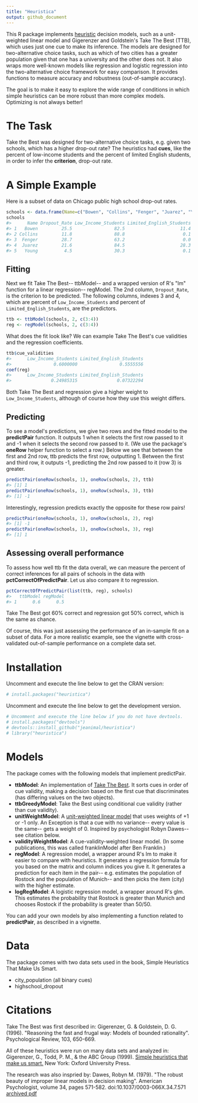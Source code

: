 ```yaml
---
title: "Heuristica"
output: github_document
---
```


<!-- README.md is generated from README.Rmd. Please edit that file and then run: -->
<!-- library(knitr); knit("README.Rmd") -->



This R package implements [heuristic](http://en.wikipedia.org/wiki/Heuristic) decision models, such as a unit-weighted linear model and Gigerenzer and Goldstein's Take The Best (TTB), which uses just one cue to make its inference.  The models are designed for two-alternative choice tasks, such as which of two cities has a greater population given that one has a university and the other does not.  It also wraps more well-known models like regression and logistic regression into the two-alternative choice framework for easy comparison.  It provides functions to measure accuracy and robustness (out-of-sample accuracy).

The goal is to make it easy to explore the wide range of conditions in which simple heuristics can be more robust than more complex models.  Optimizing is not always better!

# The Task

Take the Best was designed for two-alternative choice tasks, e.g. given two schools, which has a higher drop-out rate?  The heuristics had __cues__, like the percent of low-income students and the percent of limited English students, in order to infer the __criterion__, drop-out rate.

# A Simple Example

Here is a subset of data on Chicago public high school drop-out rates.

```r
schools <- data.frame(Name=c("Bowen", "Collins", "Fenger", "Juarez", "Young"), Dropout_Rate=c(25.5, 11.8, 28.7, 21.6, 4.5), Low_Income_Students=c(82.5, 88.8, 63.2, 84.5, 30.3), Limited_English_Students=c(11.4, 0.1, 0, 28.3, 0.1))
schools
#>      Name Dropout_Rate Low_Income_Students Limited_English_Students
#> 1   Bowen         25.5                82.5                     11.4
#> 2 Collins         11.8                88.8                      0.1
#> 3  Fenger         28.7                63.2                      0.0
#> 4  Juarez         21.6                84.5                     28.3
#> 5   Young          4.5                30.3                      0.1
```

## Fitting

Next we fit Take The Best-- ttbModel-- and a wrapped version of R's "lm" function for a linear regression-- regModel.  The 2nd column, `Dropout_Rate`, is the criterion to be predicted.  The following columns, indexes 3 and 4, which are percent of `Low_Income_Students` and percent of `Limited_English_Students`, are the predictors.


```r
ttb <- ttbModel(schools, 2, c(3:4))
reg <- regModel(schools, 2, c(3:4))
```

What does the fit look like?  We can example Take The Best's cue validities and the regression coefficients.

```r
ttb$cue_validities
#>      Low_Income_Students Limited_English_Students 
#>                0.6000000                0.5555556
coef(reg)
#>      Low_Income_Students Limited_English_Students 
#>               0.24985315               0.07322294
```
Both Take The Best and regression give a higher weight to `Low_Income_Students`, although of course how they use this weight differs.

## Predicting

To see a model's predictions, we give two rows and the fitted model to the __predictPair__ function.  It outputs 1 when it selects the first row passed to it and -1 when it selects the second row passed to it.  (We use the package's __oneRow__ helper function to select a row.)  Below we see that between the first and 2nd row, ttb predicts the first row, outputting 1.  Between the first and third row, it outputs -1, predicting the 2nd row passed to it (row 3) is greater.

```r
predictPair(oneRow(schools, 1), oneRow(schools, 2), ttb)
#> [1] 1
predictPair(oneRow(schools, 1), oneRow(schools, 3), ttb)
#> [1] -1
```

Interestingly, regression predicts exactly the opposite for these row pairs!

```r
predictPair(oneRow(schools, 1), oneRow(schools, 2), reg)
#> [1] -1
predictPair(oneRow(schools, 1), oneRow(schools, 3), reg)
#> [1] 1
```


## Assessing overall performance

To assess how well ttb fit the data overall, we can measure the percent of correct inferences for all pairs of schools in the data with __pctCorrectOfPredictPair__.  Let us also compare it to regression.

```r
pctCorrectOfPredictPair(list(ttb, reg), schools)
#>   ttbModel regModel
#> 1      0.6      0.5
```

Take The Best got 60% correct and regression got 50% correct, which is the same as chance.

Of course, this was just assessing the performance of an in-sample fit on a subset of data.  For a more realistic example, see the vignette with cross-validated out-of-sample performance on a complete data set.

# Installation

Uncomment and execute the line below to get the CRAN version:


```r
# install.packages("heuristica") 
```

Uncomment and execute the line below to get the development version.


```r
# Uncomment and execute the line below if you do not have devtools.
# install.packages("devtools") 
# devtools::install_github("jeanimal/heuristica")
# library("heuristica")
```

# Models

The package comes with the following models that implement predictPair.
* __ttbModel__: An implementation of [Take The Best](http://en.wikipedia.org/wiki/Take-the-best_heuristic). It sorts cues in order of cue validity, making a decision based on the first cue that discriminates (has differing values on the two objects).
* __ttbGreedyModel__: Take the Best using conditional cue validity (rather than cue validity).
* __unitWeightModel__: A [unit-weighted linear model](http://en.wikipedia.org/wiki/Unit-weighted_regression) that uses weights of +1 or -1 only.  An Exception is that a cue with no variance-- every value is the same-- gets a weight of 0.  Inspired by psychologist Robyn Dawes-- see citation below.
* __validityWeightModel__: A cue-validity-weighted linear model.  (In some publications, this was called franklinModel after Ben Franklin.)
* __regModel__: A regression model, a wrapper around R's lm to make it easier to compare with heuristics.  It generates a regression formula for you based on the matrix and column indices you give it.  It generates a prediction for each item in the pair-- e.g. estimates the population of Rostock and the population of Munich-- and then picks the item (city) with the higher estimate.
* __logRegModel__: A logistic regression model, a wrapper around R's glm.  This estimates the probability that Rostock is greater than Munich and chooses Rostock if the probability is greater than 50/50.

You can add your own models by also implementing a function related to __predictPair__, as described in a vignette.

# Data

The package comes with two data sets used in the book, Simple Heuristics That Make Us Smart.
* city_population (all binary cues)
* highschool_dropout

# Citations

Take The Best was first described in:
Gigerenzer, G. & Goldstein, D. G. (1996). "Reasoning the fast and frugal way: Models of bounded rationality". Psychological Review, 103, 650-669.

All of these heuristics were run on many data sets and analyzed in:
Gigerenzer, G., Todd, P. M., & the ABC Group (1999). [Simple heuristics that make us smart.](http://www.amazon.com/Simple-Heuristics-That-Make-Smart/dp/0195143817) New York: Oxford University Press. 

The research was also inspried by:
Dawes, Robyn M. (1979). "The robust beauty of improper linear models in decision making". American Psychologist, volume 34, pages 571-582. doi:10.1037/0003-066X.34.7.571 [archived pdf](http://www.cmu.edu/dietrich/sds/docs/dawes/the-robust-beauty-of-improper-linear-models-in-decision-making.pdf)


